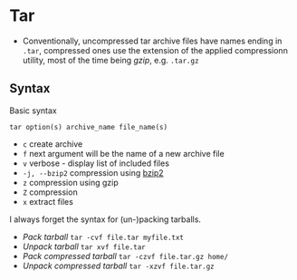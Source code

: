 # Tar #

- Conventionally, uncompressed tar archive files have names ending in `.tar`, compressed ones use the extension of the applied compressionn utility, most of the time being *gzip*, e.g. `.tar.gz`

## Syntax ##

Basic syntax

	tar option(s) archive_name file_name(s)

- `c` create archive
- `f` next argument will be the name of a new archive file
- `v` verbose - display list of included files
- `-j, --bzip2` compression using [bzip2](http://www.linfo.org/bzip2.html)
- `z` compression using gzip
- `Z` compression
- `x` extract files

I always forget the syntax for (un-)packing tarballs.

- *Pack tarball* `tar -cvf file.tar myfile.txt`
- *Unpack tarball* `tar xvf file.tar`
- *Pack compressed tarball* `tar -czvf file.tar.gz home/`
- *Unpack compressed tarball* `tar -xzvf file.tar.gz`
